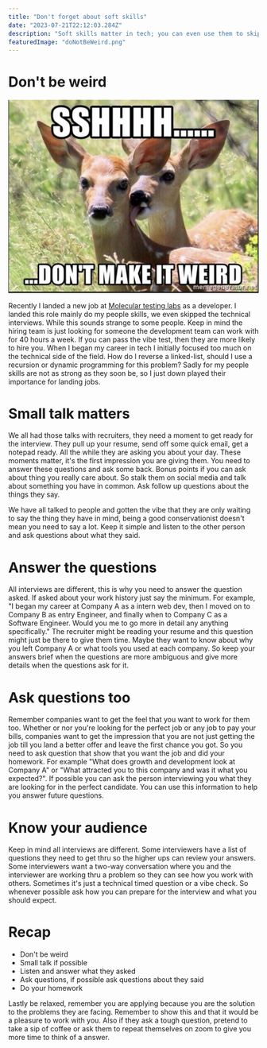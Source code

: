 ```yaml
---
title: "Don't forget about soft skills"
date: "2023-07-21T22:12:03.284Z"
description: "Soft skills matter in tech; you can even use them to skip the technical interview"
featuredImage: "doNotBeWeird.png"
---
```


# Don't be weird

![bigOChar](./doNotBeWeird.png)

Recently I landed a new job at [Molecular testing labs](https://moleculartestinglabs.com/) as a developer. I landed this role mainly do my people skills, we even skipped the technical interviews. While this sounds strange to some people. Keep in mind the hiring team is just looking for someone the development team can work with for 40 hours a week. If you can pass the vibe test, then they are more likely to hire you. When I began my career in tech I initially focused too much on the technical side of the field. How do I reverse a linked-list, should I use a recursion or dynamic programming for this problem? Sadly for my people skills are not as strong as they soon be, so I just down played their importance for landing jobs.

# Small talk matters

We all had those talks with recruiters, they need a moment to get ready for the interview. They pull up your resume, send off some quick email, get a notepad ready. All the while they are asking you about your day. These moments matter, it's the first impression you are giving them. You need to answer these questions and ask some back. Bonus points if you can ask about thing you really care about. So stalk them on social media and talk about something you have in common. Ask follow up questions about the things they say.

We have all talked to people and gotten the vibe that they are only waiting to say the thing they have in mind, being a good conservationist doesn't mean you need to say a lot. Keep it simple and listen to the other person and ask questions about what they said.

# Answer the questions

All interviews are different, this is why you need to answer the question asked. If asked about your work history just say the minimum. For example, "I began my career at Company A as a intern web dev, then I moved on to Company B as entry Engineer, and finally when to Company C as a Software Engineer. Would you me to go more in detail any anything specifically." The recruiter might be reading your resume and this question might just be there to give them time. Maybe they want to know about why you left Company A or what tools you used at each company. So keep your answers brief when the questions are more ambiguous and give more details when the questions ask for it.

# Ask questions too

Remember companies want to get the feel that you want to work for them too. Whether or nor you're looking for the perfect job or any job to pay your bills, companies want to get the impression that you are not just getting the job till you land a better offer and leave the first chance you got. So you need to ask question that show that you want the job and did your homework. For example "What does growth and development look at Company A" or "What attracted you to this company and was it what you expected?". If possible you can ask the person interviewing you what they are looking for in the perfect candidate. You can use this information to help you answer future questions.

# Know your audience

Keep in mind all interviews are different. Some interviewers have a list of questions they need to get thru so the higher ups can review your answers. Some interviewers want a two-way conversation where you and the interviewer are working thru a problem so they can see how you work with others. Sometimes it's just a technical timed question or a vibe check. So whenever possible ask how you can prepare for the interview and what you should expect.

# Recap

- Don't be weird
- Small talk if possible
- Listen and answer what they asked
- Ask questions, if possible ask questions about they said
- Do your homework

Lastly be relaxed, remember you are applying because you are the solution to the problems they are facing. Remember to show this and that it would be a pleasure to work with you. Also if they ask a tough question, pretend to take a sip of coffee or ask them to repeat themselves on zoom to give you more time to think of a answer.
